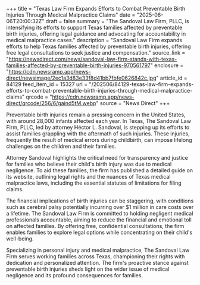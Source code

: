 +++
title = "Texas Law Firm Expands Efforts to Combat Preventable Birth Injuries Through Medical Malpractice Claims"
date = "2025-06-06T20:00:32Z"
draft = false
summary = "The Sandoval Law Firm, PLLC, is intensifying its efforts to support Texas families affected by preventable birth injuries, offering legal guidance and advocating for accountability in medical malpractice cases."
description = "Sandoval Law Firm expands efforts to help Texas families affected by preventable birth injuries, offering free legal consultations to seek justice and compensation."
source_link = "https://newsdirect.com/news/sandoval-law-firm-stands-with-texas-families-affected-by-preventable-birth-injuries-970561797"
enclosure = "https://cdn.newsramp.app/news-direct/newsimage/2ec1a3d83e33f8d41bb7fbfe0626842c.jpg"
article_id = 84129
feed_item_id = 15327
url = "/202506/84129-texas-law-firm-expands-efforts-to-combat-preventable-birth-injuries-through-medical-malpractice-claims"
qrcode = "https://cdn.newsramp.app/news-direct/qrcode/256/6/gaind5tM.webp"
source = "News Direct"
+++

<p>Preventable birth injuries remain a pressing concern in the United States, with around 28,000 infants affected each year. In Texas, The Sandoval Law Firm, PLLC, led by attorney Héctor L. Sandoval, is stepping up its efforts to assist families grappling with the aftermath of such injuries. These injuries, frequently the result of medical errors during childbirth, can impose lifelong challenges on the children and their families.</p><p>Attorney Sandoval highlights the critical need for transparency and justice for families who believe their child's birth injury was due to medical negligence. To aid these families, the firm has published a detailed guide on its website, outlining legal rights and the nuances of Texas medical malpractice laws, including the essential statutes of limitations for filing claims.</p><p>The financial implications of birth injuries can be staggering, with conditions such as cerebral palsy potentially incurring over $1 million in care costs over a lifetime. The Sandoval Law Firm is committed to holding negligent medical professionals accountable, aiming to reduce the financial and emotional toll on affected families. By offering free, confidential consultations, the firm enables families to explore legal options while concentrating on their child's well-being.</p><p>Specializing in personal injury and medical malpractice, The Sandoval Law Firm serves working families across Texas, championing their rights with dedication and personalized attention. The firm's proactive stance against preventable birth injuries sheds light on the wider issue of medical negligence and its profound consequences for families.</p>